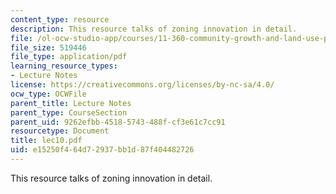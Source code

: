 ```yaml
---
content_type: resource
description: This resource talks of zoning innovation in detail.
file: /ol-ocw-studio-app/courses/11-360-community-growth-and-land-use-planning-fall-2005/e15250f464d72937bb1d87f404482726_lec10.pdf
file_size: 519446
file_type: application/pdf
learning_resource_types:
- Lecture Notes
license: https://creativecommons.org/licenses/by-nc-sa/4.0/
ocw_type: OCWFile
parent_title: Lecture Notes
parent_type: CourseSection
parent_uid: 9262efbb-4518-5743-488f-cf3e61c7cc91
resourcetype: Document
title: lec10.pdf
uid: e15250f4-64d7-2937-bb1d-87f404482726
---
```

This resource talks of zoning innovation in detail.